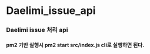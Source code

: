 # Daelimi_issue_api

### Daelimi issue 처리 api

#### pm2 기반 실행시 pm2 start src/index.js cli로 실행하면 된다.
